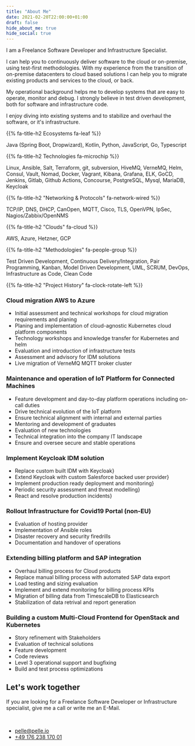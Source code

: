 ```yaml
---
title: "About Me"
date: 2021-02-20T22:00:00+01:00
draft: false
hide_about_me: true
hide_social: true
---
```


I am a Freelance Software Developer and Infrastructure Specialist. 

I can help you to continuously deliver software to the cloud or on-premise, using test-first methodologies. With my experience from the transition of on-premise datacenters to cloud based solutions I can help you to migrate existing products and services to the cloud, or back.

My operational background helps me to develop systems that are easy to operate, monitor and debug. I strongly believe in test driven development, both for software and infrastructure code.

I enjoy diving into existing systems and to stabilize and overhaul the software, or it's infrastructure. 

{{% fa-title-h2 Ecosystems fa-leaf %}}

Java (Spring Boot, Dropwizard), Kotlin, Python, JavaScript, Go, Typescript

{{% fa-title-h2 Technologies fa-microchip %}}

Linux, Ansible, Salt, Terraform, git, subversion, HiveMQ, VerneMQ, Helm, Consul, Vault, Nomad, Docker, Vagrant, Kibana, Grafana,
ELK, GoCD, Jenkins, Gitlab, Github Actions, Concourse, PostgreSQL, Mysql, MariaDB, Keycloak

{{% fa-title-h2 "Networking & Protocols" fa-network-wired %}}

TCP/IP, DNS, DHCP, CanOpen, MQTT, Cisco, TLS, OpenVPN, IpSec, Nagios/Zabbix/OpenNMS

{{% fa-title-h2 "Clouds" fa-cloud %}}

AWS, Azure, Hetzner, GCP

{{% fa-title-h2 "Methodologies" fa-people-group %}}

Test Driven Development, Continuous Delivery/Integration, Pair Programming, Kanban, Model Driven Development, UML, SCRUM,
DevOps, Infrastructure as Code, Clean Code

{{% fa-title-h2 "Project History" fa-clock-rotate-left %}}

### Cloud migration AWS to Azure

* Initial assessment and technical workshops for cloud migration requirements and planing
* Planing and implementation of cloud-agnostic Kubernetes cloud platform components
* Technology workshops and knowledge transfer for Kubernetes and helm
* Evaluation and introduction of infrastructure tests
* Assessment and advisory for IDM solutions
* Live migration of VerneMQ MQTT broker cluster

### Maintenance and operation of IoT Platform for Connected Machines

* Feature development and day-to-day platform operations including on-call duties
* Drive technical evolution of the IoT platform
* Ensure technical alignment with internal and external parties
* Mentoring and development of graduates
* Evaluation of new technologies
* Technical integration into the company IT landscape
* Ensure and oversee secure and stable operations

### Implement Keycloak IDM solution

* Replace custom built IDM with Keycloak}
* Extend Keycloak with custom Salesforce backed user provider}
* Implement production ready deployment and monitoring}
* Periodic security assessment and threat modelling}
* React and resolve production incidents}

### Rollout Infrastructure for Covid19 Portal (non-EU)

* Evaluation of hosting provider
* Implementation of Ansible roles
* Disaster recovery and security firedrills
* Documentation and handover of operations


### Extending billing platform and SAP integration

* Overhaul billing process for Cloud products
* Replace manual billing process with automated SAP data export
* Load testing and sizing evaluation
* Implement and extend monitoring for billing process KPIs
* Migration of billing data from TimescaleDB to Elasticsearch
* Stabilization of data retrival and report generation

### Building a custom Multi-Cloud Frontend for OpenStack and Kubernetes

* Story refinement with Stakeholders
* Evaluation of technical solutions
* Feature development
* Code reviews
* Level 3 operational support and bugfixing
* Build and test process optimizations


## Let's work together

If you are looking for a Freelance Software Developer or Infrastructure specialist, give me a call or write me an E-Mail.

<br />
<ul class="list-inline text-center">
    <li>
        <a href="mailto:pelle@pelle.io" title="Email me">
            <span class="fa-stack fa-lg">
                <i class="fas fa-circle fa-stack-2x"></i>
                <i class="fas fa-envelope fa-stack-1x fa-inverse"></i>
            </span>
            pelle@pelle.io
        </a>
    </li>
    <li>
        <a href="tel:+49%20176%20238%20170%2001" title="Call me">
            <span class="fa-stack fa-lg">
                <i class="fas fa-circle fa-stack-2x"></i>
                <i class="fas fa-phone fa-stack-1x fa-inverse"></i>
            </span>
            +49 176 238 170 01
        </a>
    </li>
</ul>
